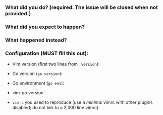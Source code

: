 ### What did you do? (required. The issue will be **closed** when not provided.)


### What did you expect to happen?


### What happened instead?


### Configuration (**MUST** fill this out):

* Vim version (first two lines from `:version`):

* Go version (`go version`):

* Go environment (`go env`):

* vim-go version:

* `vimrc` you used to reproduce (use a *minimal* vimrc with other plugins disabled; do not link to a 2,000 line vimrc):


